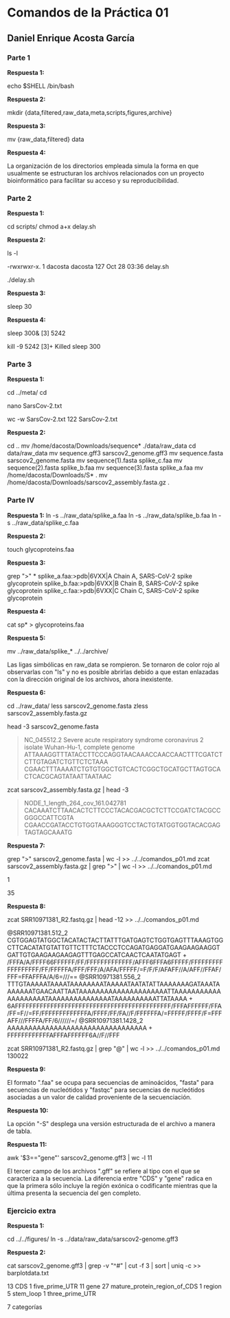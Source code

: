 # Comandos de la Práctica 01
## Daniel Enrique Acosta García

### Parte 1

**Respuesta 1:**

echo $SHELL
/bin/bash 

**Respuesta 2:**

mkdir {data,filtered,raw_data,meta,scripts,figures,archive}

**Respuesta 3:**

mv {raw_data,filtered} data

**Respuesta 4:**

La organización de los directorios empleada simula la forma en que usualmente se estructuran los archivos relacionados con un proyecto bioinformático para facilitar su acceso y su reproducibilidad.


### Parte 2

**Respuesta 1:**

cd scripts/
chmod a+x delay.sh


**Respuesta 2:**

ls -l 

-rwxrwxr-x. 1 dacosta dacosta  127 Oct 28 03:36 delay.sh


./delay.sh


**Respuesta 3:**

sleep 30

**Respuesta 4:**

sleep 300&
[3] 5242

kill -9 5242
[3]+  Killed                  sleep 300


### Parte 3

**Respuesta 1:**

cd ../meta/
cd

nano SarsCov-2.txt

wc -w SarsCov-2.txt 
122 SarsCov-2.txt


**Respuesta 2:**

cd ..
mv /home/dacosta/Downloads/sequence* ./data/raw_data
cd data/raw_data
mv sequence.gff3 sarscov2_genome.gff3
mv sequence.fasta sarscov2_genome.fasta
mv sequence\(1\).fasta splike_c.faa
mv sequence\(2\).fasta splike_b.faa
mv sequence\(3\).fasta splike_a.faa
mv /home/dacosta/Downloads/S* . 
mv /home/dacosta/Downloads/sarscov2_assembly.fasta.gz . 


### Parte IV

**Respuesta 1:**
ln -s ../raw_data/splike_a.faa 
ln -s ../raw_data/splike_b.faa 
ln -s ../raw_data/splike_c.faa 

**Respuesta 2:**

touch glycoproteins.faa

**Respuesta 3:**

grep ">" * 
splike_a.faa:>pdb|6VXX|A Chain A, SARS-CoV-2 spike glycoprotein
splike_b.faa:>pdb|6VXX|B Chain B, SARS-CoV-2 spike glycoprotein
splike_c.faa:>pdb|6VXX|C Chain C, SARS-CoV-2 spike glycoprotein

**Respuesta 4:**

cat sp* > glycoproteins.faa

**Respuesta 5:**

mv ../raw_data/splike_* ../../archive/

Las ligas simbólicas en raw_data se rompieron. Se tornaron de color rojo al observarlas con "ls" y no es posible abrirlas debido a que estan enlazadas con la dirección original de los archivos, ahora inexistente.

**Respuesta 6:**

cd ../raw_data/
less sarscov2_genome.fasta
zless sarscov2_assembly.fasta.gz

head -3 sarscov2_genome.fasta 
>NC_045512.2 Severe acute respiratory syndrome coronavirus 2 isolate Wuhan-Hu-1, complete genome
ATTAAAGGTTTATACCTTCCCAGGTAACAAACCAACCAACTTTCGATCTCTTGTAGATCTGTTCTCTAAA
CGAACTTTAAAATCTGTGTGGCTGTCACTCGGCTGCATGCTTAGTGCACTCACGCAGTATAATTAATAAC

zcat sarscov2_assembly.fasta.gz | head -3
>NODE_1_length_264_cov_161.042781
CACAAATCTTAACACTCTTCCCTACACGACGCTCTTCCGATCTACGCCGGGCCATTCGTA
CGAACCGATACCTGTGGTAAAGGGTCCTACTGTATGGTGGTACACGAGTAGTAGCAAATG


**Respuesta 7:**

grep ">" sarscov2_genome.fasta | wc -l >> ../../comandos_p01.md 
zcat sarscov2_assembly.fasta.gz | grep ">" | wc -l >> ../../comandos_p01.md 


1

35

**Respuesta 8:**

zcat SRR10971381_R2.fastq.gz | head -12 >> ../../comandos_p01.md 

@SRR10971381.512_2
CGTGGAGTATGGCTACATACTACTTATTTGATGAGTCTGGTGAGTTTAAAGTGGCTTCACATATGTATTGTTCTTTCTACCCTCCAGATGAGGATGAAGAAGAAGGTGATTGTGAAGAAGAAGAGTTTGAGCCATCAACTCAATATGAGT
+
/FFFA/A/FFFF66FFFFFF/FF/FFFFFFFFFFFFF/AFFF6FFFA6FFFFF/FFFFFFFFFFFFFFFFFF/FF/FFFFFA/FFF/FFF/A/AFA/FFFFF/=F/F/F/AFAFF//A/AFF//FFAF/FFF=FFAFFFA/A/6=///==
@SRR10971381.556_2
TTTGTAAAAATAAAATAAAAAAAATAAAAATAATATATTAAAAAAAGATAAATAAAAAAATGAACAATTAATAAAAAAAAAAAAAAAAAAAAATTAAAAAAAAAAAAAAAAAAAATAAAAAAAAAAAAAAATAAAAAAAAAATTATAAAA
+
6AFFFFFFFFFFFFFFFFFFFFFFFFFFFFFFFFFFFFFFFFFFFF/FFFAFFFFFF/FFA/FF=F//=FF/FFFFFFFFFFFFFA/FFFF/FF/FA//F/FFFFFFA/=FFFFF/FFFF/F=FFFAFF///FFFFA/FF/6//////=/
@SRR10971381.1428_2
AAAAAAAAAAAAAAAAAAAAAAAAAAAAAAAAA
+
FFFFFFFFFFFFAFFFAFFFFFF6A//F//FFF

zcat SRR10971381_R2.fastq.gz | grep "@" | wc -l >> ../../comandos_p01.md 
130022

**Respuesta 9:**

El formato ".faa" se ocupa para secuencias de aminoácidos, "fasta" para secuencias de nucleótidos y "fastqc" para secuencias de nucleótidos asociadas a un valor de calidad proveniente de la secuenciación.

**Respuesta 10:**

La opción "-S" desplega una versión estructurada de el archivo a manera de tabla.

**Respuesta 11:**

awk '$3=="gene"' sarscov2_genome.gff3 | wc -l
11

El tercer campo de los archivos ".gff" se refiere al tipo con el que se caracteriza a la secuencia. La diferencia entre "CDS" y "gene" radica en que la primera sólo incluye la región exónica o codificante mientras que la última presenta la secuencia del gen completo.

### Ejercicio extra

**Respuesta 1:**

cd ../../figures/
ln -s ../data/raw_data/sarscov2-genome.gff3

**Respuesta 2:**

cat sarscov2_genome.gff3 | grep -v &quot;^#&quot; | cut -f 3 | sort | uniq -c >> barplotdata.txt
      
13 CDS
1 five_prime_UTR
11 gene
27 mature_protein_region_of_CDS
1 region
5 stem_loop
1 three_prime_UTR

7 categorías

